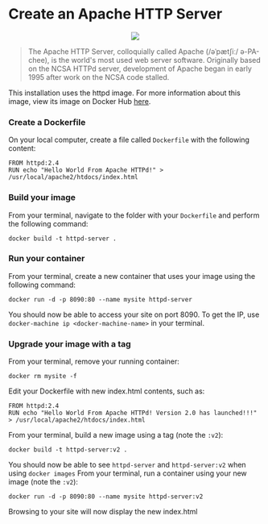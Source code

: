 # Create an Apache HTTP Server

<p align="center"><img src="http://crasstalk.com/wp-content/uploads/2013/05/Apache-Web-Server.png" /></p>

> The Apache HTTP Server, colloquially called Apache (/əˈpætʃiː/ ə-PA-chee), is the world's most used web server software. Originally based on the NCSA HTTPd server, development of Apache began in early 1995 after work on the NCSA code stalled.

This installation uses the httpd image. For more information about this image, view its image on Docker Hub [here](https://hub.docker.com/_/httpd/).

### Create a Dockerfile
On your local computer, create a file called `Dockerfile` with the following content:
```
FROM httpd:2.4
RUN echo "Hello World From Apache HTTPd!" > /usr/local/apache2/htdocs/index.html
```

### Build your image
From your terminal, navigate to the folder with your `Dockerfile` and perform the following command:
```
docker build -t httpd-server .
```

### Run your container
From your terminal, create a new container that uses your image using the following command:
```
docker run -d -p 8090:80 --name mysite httpd-server
```
You should now be able to access your site on port 8090. To get the IP, use `docker-machine ip <docker-machine-name>` in your terminal.

### Upgrade your image with a tag
From your terminal, remove your running container:
```
docker rm mysite -f
```
Edit your Dockerfile with new index.html contents, such as:
```
FROM httpd:2.4
RUN echo "Hello World From Apache HTTPd! Version 2.0 has launched!!!" > /usr/local/apache2/htdocs/index.html
```
From your terminal, build a new image using a tag (note the `:v2`):
```
docker build -t httpd-server:v2 .
```
You should now be able to see `httpd-server` and `httpd-server:v2` when using `docker images`
From your terminal, run a container using your new image (note the `:v2`):
```
docker run -d -p 8090:80 --name mysite httpd-server:v2
```
Browsing to your site will now display the new index.html
